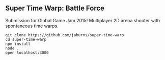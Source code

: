 ## Super Time Warp: Battle Force

Submission for Global Game Jam 2015! Multiplayer 2D arena shooter with spontaneous time warps.

```shell
git clone https://github.com/jaburns/super-time-warp
cd super-time-warp
npm install
node .
open localhost:3000
```
